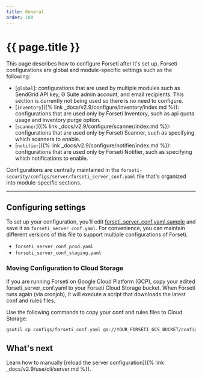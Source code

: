 ```yaml
---
title: General
order: 100
---
```


# {{ page.title }}

This page describes how to configure Forseti after it's set up. Forseti configurations
are global and module-specific settings such as the following:

* [`global`]: configurations that are used by multiple modules such as SendGrid API key,
  G Suite admin account, and email recipients. This section is currently not being used so there is
  no need to configure.
* [`inventory`]({% link _docs/v2.9/configure/inventory/index.md %}): configurations that are used
only by Forseti Inventory, such as
  api quota usage and inventory purge option.
* [`scanner`]({% link _docs/v2.9/configure/scanner/index.md %}): configurations that are used
only by Forseti Scanner, such as
    specifying which scanners to enable.
* [`notifier`]({% link _docs/v2.9/configure/notifier/index.md %}): configurations that are used
only by Forseti Notifier, such as
  specifying which notifications to enable.

Configurations are centrally maintained in the
`forseti-security/configs/server/forseti_server_conf.yaml` file that's organized into
module-specific sections.

---

## Configuring settings

To set up your configuration, you'll edit
[forseti_server_conf.yaml.sample](https://github.com/GoogleCloudPlatform/forseti-security/blob/stable/configs/server/forseti_conf_server.yaml.sample)
and save it as `forseti_server_conf.yaml`. For convenience, you can maintain different
versions of this file to support multiple configurations of Forseti.

* `forseti_server_conf_prod.yaml`
* `forseti_server_conf_staging.yaml`


### Moving Configuration to Cloud Storage

If you are running Forseti on Google Cloud Platform (GCP), copy your edited
forseti_server_conf.yaml to your Forseti Cloud Storage bucket. When Forseti runs again
(via cronjob), it will execute a script that downloads the latest conf and rules files.

Use the following commands to copy your conf and rules files to Cloud Storage:

```bash
gsutil cp configs/forseti_conf.yaml gs://YOUR_FORSETI_GCS_BUCKET/configs/server/forseti_server_conf.yaml
```

## What's next

Learn how to manually [reload the server configuration]({% link _docs/v2.9/use/cli/server.md %}).
